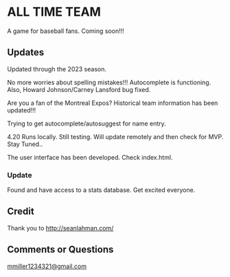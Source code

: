 # ALL TIME TEAM

A game for baseball fans. Coming soon!!!

## Updates

Updated through the 2023 season. 

No more worries about spelling mistakes!!! Autocomplete is functioning. Also, Howard Johnson/Carney Lansford bug fixed. 

Are you a fan of the Montreal Expos? Historical team information has been updated!!!

Trying to get autocomplete/autosuggest for name entry.

4.20 Runs locally. Still testing. Will update remotely and then check for MVP. Stay Tuned..

The user interface has been developed. Check index.html.

### Update 

Found and have access to a stats database. Get excited everyone. 

## Credit

Thank you to http://seanlahman.com/

## Comments or Questions
mmiller1234321@gmail.com